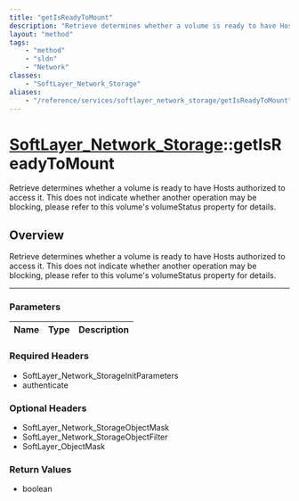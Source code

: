 ```yaml
---
title: "getIsReadyToMount"
description: "Retrieve determines whether a volume is ready to have Hosts authorized to access it. This does not indicate whether anot... "
layout: "method"
tags:
    - "method"
    - "sldn"
    - "Network"
classes:
    - "SoftLayer_Network_Storage"
aliases:
    - "/reference/services/softlayer_network_storage/getIsReadyToMount"
---
```

# [SoftLayer_Network_Storage](/reference/services/SoftLayer_Network_Storage)::getIsReadyToMount


Retrieve determines whether a volume is ready to have Hosts authorized to access it. This does not indicate whether another operation may be blocking, please refer to this volume's volumeStatus property for details.


## Overview 
Retrieve determines whether a volume is ready to have Hosts authorized to access it. This does not indicate whether another operation may be blocking, please refer to this volume's volumeStatus property for details.

-----

### Parameters 
|Name | Type | Description |
| --- | --- | --- |


### Required Headers
* SoftLayer_Network_StorageInitParameters
* authenticate


### Optional Headers
* SoftLayer_Network_StorageObjectMask
* SoftLayer_Network_StorageObjectFilter
* SoftLayer_ObjectMask

### Return Values
* boolean




